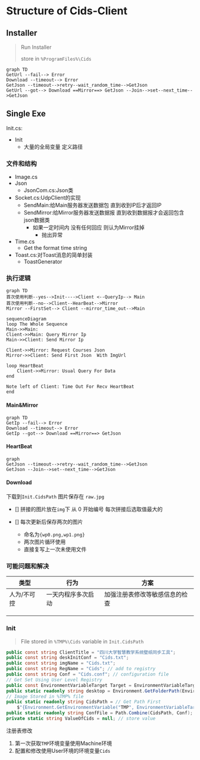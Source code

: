 # Structure of Cids-Client

## Installer



>   Run Installer
>
>   store in `%ProgramFiles%\Cids`

```mermaid
graph TD
GetUrl --fail--> Error
Download --timeout--> Error
GetJson --timeout-->retry--wait_random_time-->GetJson
GetUrl --got--> Download ==Mirror==> GetJson --Join-->set--next_time-->GetJson
```



## Single Exe

Init.cs:

-   Init
    -   大量的全局变量 定义路径

### 文件和结构

-   Image.cs
-   Json
    -   JsonCom.cs:Json类
-   Socket.cs:UdpClient的实现
    -   SendMain:给Main服务器发送数据包 直到收到IP后才返回IP
    -   SendMirror:给Mirror服务器发送数据报 直到收到数据报才会返回包含json数据类
        -   如果一定时间内 没有任何回应 则认为Mirror挂掉
            -   抛出异常
-   Time.cs
    -   Get the format time string
-   Toast.cs:对Toast消息的简单封装
    -   ToastGenerator



### 执行逻辑

```mermaid
graph TD
首次使用判断--yes-->Init---->Client <--QueryIp--> Main
首次使用判断--no-->Client--HearBeat-->Mirror
Mirror --FirstSet--> Client --mirror_time_out-->Main
```

```mermaid
sequenceDiagram
loop The Whole Sequence
Main->>Main: 
Client->>Main: Query Mirror Ip
Main->>Client: Send Mirror Ip

Client->>Mirror: Request Courses Json
Mirror->>Client: Send First Json  With ImgUrl

loop HeartBeat
    Client->>Mirror: Usual Query For Data
end

Note left of Client: Time Out For Recv HeartBeat
end
```



#### Main&Mirror

```mermaid
graph TD
GetIp --fail--> Error
Download --timeout--> Error
GetIp --got--> Download ==Mirror==> GetJson
```

#### HeartBeat

```mermaid
graph
GetJson --timeout-->retry--wait_random_time-->GetJson
GetJson --Join-->set--next_time-->GetJson
```



#### Download

下载到`Init.CidsPath` 图片保存在 `raw.jpg`

-   [] 拼接的图片放在`img`下 从 0 开始编号 每次拼接后选取值最大的

-   [] 每次更新后保存两次的图片
    -   命名为`{wp0.png,wp1.png}`
    -   两次图片循环使用
    -   直接复写上一次未使用文件



### 可能问题和解决

| 类型        | 行为               | 方案                           |
| ----------- | ------------------ | ------------------------------ |
| 人为/不可控 | 一天内程序多次启动 | 加强注册表修改等敏感信息的检查 |
|             |                    |                                |
|             |                    |                                |
|             |                    |                                |



### Init

>   File stored in `%TMP%\Cids` variable in `Init.CidsPath`

```c#
public const string ClientTitle = "四川大学智慧教学系统壁纸同步工具";
public const string deskInitConf = "Cids.txt";
public const string imgName = "Cids.txt";
public const string RegName = "Cids"; // add to registry
public const string Conf = "Cids.conf"; // configuration file
// Get Set Using User Level Registry
public const EnvironmentVariableTarget Target = EnvironmentVariableTarget.User;
public static readonly string desktop = Environment.GetFolderPath(Environment.SpecialFolder.Desktop);
// Image Stored in %TMP% file
public static readonly string CidsPath = // Get Path First
    $"{Environment.GetEnvironmentVariable("TMP", EnvironmentVariableTarget.Machine)?? "C:\\Windows\\Temp"}\\Cids";
public static readonly string ConfFile = Path.Combine(CidsPath, Conf); // where to get uuid
private static string ValueOfCids = null; // store value
```

注册表修改

1.  第一次获取`TMP`环境变量使用Machine环境
2.  配置和修改使用User环境的环境变量`Cids`

